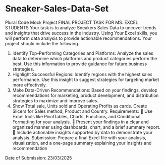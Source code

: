 # Sneaker-Sales-Data-Set
Plural Code Mock Project
FINAL PROJECT TASK FOR MS. EXCEL STUDENTS
Your task is to analyze Sneakers Sales Data to uncover trends and insights that drive success in the industry. Using Your Excel skills, you will perform data analysis to provide actionable recommendations. 
Your project should include the following.
1.	Identify Top-Performing Categories and Platforms: Analyze the sales data to determine which platforms and product categories perform the best. Use this information to provide guidance for future business strategies.
2.	Highlight Successful Regions: Identify regions with the highest sales performance. Use this insight to suggest strategies for targeting market more effectively.
3.	Make Data-Driven Recommendations: Based on your findings, develop recommendations for marketing, product development, and distribution strategies to maximize and improve sales.
4.	Show Total sale, Units sold and Operating Profits as cards. Create Slicers for Sales method, Product and Country.
Requirements:
	Use Excel tools like PivotTables, Charts, Functions, and Conditional Formatting for your analysis.
	Present your findings in a clear and organized manner using dashboards, chart, and a brief summary report.
	Include actionable insights supported by data to demonstrate your analysis.
Submission:
Prepare a final Excel file with your analysis, visualization, and a one-page summary explaining your insights and recommendation

Date of Submission: 23/03/2025
